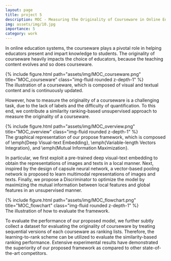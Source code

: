 ```yaml
---
layout: page
title: project 5
description: MOC - Measuring the Originality of Courseware in Online Education Systems. (ACMMM Oral paper)
img: assets/img/10.jpg
importance: 5
category: work
---
```


In online education systems, the courseware plays a pivotal role in helping educators present and impart knowledge to students. The originality of courseware heavily impacts the choice of educators, because the teaching content evolves and so does courseware.

<div class="row">
    <div class="col-sm mt-3 mt-md-0">
        {% include figure.html path="assets/img/MOC_courseware.png" title="MOC_courseware" class="img-fluid rounded z-depth-1" %}
    </div>
</div>
<div class="caption">
    The illustration of a courseware, which is composed of visual and textual content and is continuously updated.
</div>

However, how to measure the originality of a courseware is a challenging task, due to the lack of labels and the difficulty of quantification. To this end, we contribute a similarity ranking-based unsupervised approach to measure the originality of a courseware.

<div class="row">
    <div class="col-sm mt-3 mt-md-0">
        {% include figure.html path="assets/img/MOC_overview.png" title="MOC_overview" class="img-fluid rounded z-depth-1" %}
    </div>
</div>
<div class="caption">
    The graphical representation of our propose framework, which is composed of \emph{Deep Visual-text Embedding}, \emph{Variable-length Vectors Integration}, and \emph{Mutual Information Maximization}.
</div>

 In particular, we first exploit a pre-trained deep visual-text embedding to obtain the representations of images and texts in a local manner. Next, inspired by the design of capsule neural network, a vector-based pooling network is proposed to learn multimodal representations of images and texts. Finally, we propose a Discriminator to optimize the model by maximizing the mutual information between local features and global features in an unsupervised manner.
 
<div class="row">
    <div class="col-sm mt-3 mt-md-0">
        {% include figure.html path="assets/img/MOC_flowchart.png" title="MOC_flowchart" class="img-fluid rounded z-depth-1" %}
    </div>
</div>
<div class="caption">
    The illustration of how to evaluate the framework.
</div>

  To evaluate the performance of our proposed model, we further subtly collect a dataset for evaluating the originality of courseware by treating sequential versions of each courseware as ranking lists. Therefore, the learning-to-rank scheme can be utilized to evaluate the similarity-based ranking performance. Extensive experimental results have demonstrated the superiority of our proposed framework as compared to other state-of-the-art competitors.
